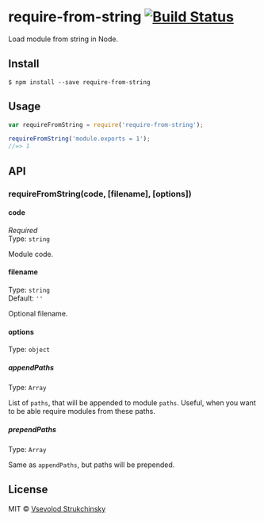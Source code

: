 # require-from-string [![Build Status](https://travis-ci.org/floatdrop/require-from-string.svg?branch=master)](https://travis-ci.org/floatdrop/require-from-string)

Load module from string in Node.

## Install

```
$ npm install --save require-from-string
```

## Usage

```js
var requireFromString = require('require-from-string');

requireFromString('module.exports = 1');
//=> 1
```

## API

### requireFromString(code, [filename], [options])

#### code

*Required*  
Type: `string`

Module code.

#### filename

Type: `string`  
Default: `''`

Optional filename.

#### options

Type: `object`

##### appendPaths

Type: `Array`

List of `paths`, that will be appended to module `paths`. Useful, when you want
to be able require modules from these paths.

##### prependPaths

Type: `Array`

Same as `appendPaths`, but paths will be prepended.

## License

MIT © [Vsevolod Strukchinsky](http://github.com/floatdrop)
